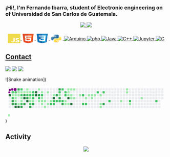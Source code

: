 ### ¡Hi!, I'm Fernando Ibarra, student of Electronic engineering on of Universidad de San Carlos de Guatemala.

<div align="center">
  <a href="https://github.com/Fernando-Ibarra">
  <img height="180em" src="https://github-readme-stats.vercel.app/api?username=Fernando-Ibarra&show_icons=true&theme=blue-green&include_all_commits=true&count_private=true"/>
  <img height="180em" src="https://github-readme-stats.vercel.app/api/top-langs/?username=Fernando-Ibarra&layout=compact&langs_count=7&theme=blue-green"/>
</div>
<div style="display: inline_block" align="center"><br>
  <img align="center" alt="Js" height="30" width="40" src="https://raw.githubusercontent.com/devicons/devicon/master/icons/javascript/javascript-plain.svg">
  <img align="center" alt="HTML" height="30" width="40" src="https://raw.githubusercontent.com/devicons/devicon/master/icons/html5/html5-original.svg">
  <img align="center" alt="CSS" height="30" width="40" src="https://raw.githubusercontent.com/devicons/devicon/master/icons/css3/css3-original.svg">
  <img align="center" alt="Python" height="30" width="40" src="https://raw.githubusercontent.com/devicons/devicon/master/icons/python/python-original.svg">
  <img align="center" alt="Arduino" height="30" width="40" src="https://cdn.jsdelivr.net/gh/devicons/devicon/icons/arduino/arduino-original-wordmark.svg">
  <img align="center" alt="php" height="30" width="40" src="https://cdn.jsdelivr.net/gh/devicons/devicon/icons/php/php-original.svg" />
  <img align="center" alt="Java" height="30" width="40" src="https://cdn.jsdelivr.net/gh/devicons/devicon/icons/java/java-original.svg" />
  <img align="center" alt="C++" height="30" width="40" src="https://cdn.jsdelivr.net/gh/devicons/devicon/icons/cplusplus/cplusplus-original.svg" />
  <img align="center" alt="Jupyter" height="30" width="40" src="https://cdn.jsdelivr.net/gh/devicons/devicon/icons/jupyter/jupyter-original-wordmark.svg" />
  <img align="center" alt="C" height="30" width="40" src="https://cdn.jsdelivr.net/gh/devicons/devicon/icons/c/c-original.svg" />
  
</div>
  
  ## Contact
<div> 
<a href="https://www.instagram.com/feribarra_27/" target="_blank"><img src="https://img.shields.io/badge/-Instagram-%23E4405F?style=for-the-badge&logo=instagram&logoColor=white" target="_blank"></a>
 <a href="https://www.linkedin.com/in/fernando-gait%C3%A1n-ibarra/" target="_blank"><img src="https://img.shields.io/badge/-LinkedIn-%230077B5?style=for-the-badge&logo=linkedin&logoColor=white" target="_blank"></a> 
 <a href="https://feribarra27.blogspot.com/" target="_blank"><img src="https://img.shields.io/website-up-down-green-red/http/monip.org.svg" target="_blank"></a> 

 ![Snake animation](<svg viewBox="-16 -32 880 192" width="880" height="192" xmlns="http://www.w3.org/2000/svg"><desc>Generated with https://github.com/Platane/snk</desc><style>@keyframes c0{98.11%{fill:var(--c4)}98.13%,to{fill:var(--ce)}}@keyframes c1{1.49%{fill:var(--c1)}1.51%,to{fill:var(--ce)}}@keyframes c2{44.83%{fill:var(--c2)}44.85%,to{fill:var(--ce)}}@keyframes c3{44.64%{fill:var(--c1)}44.66%,to{fill:var(--ce)}}@keyframes c4{59.46%{fill:var(--c2)}59.48%,to{fill:var(--ce)}}@keyframes c5{85.54%{fill:var(--c3)}85.56%,to{fill:var(--ce)}}@keyframes c6{85.73%{fill:var(--c3)}85.75%,to{fill:var(--ce)}}@keyframes c7{58.9%{fill:var(--c2)}58.92%,to{fill:var(--ce)}}@keyframes c8{33.2%{fill:var(--c1)}33.22%,to{fill:var(--ce)}}@keyframes c9{33.39%{fill:var(--c1)}33.41%,to{fill:var(--ce)}}@keyframes ca{34.32%{fill:var(--c1)}34.34%,to{fill:var(--ce)}}@keyframes cb{85.92%{fill:var(--c3)}85.94%,to{fill:var(--ce)}}@keyframes cc{96.99%{fill:var(--c4)}97.01%,to{fill:var(--ce)}}@keyframes cd{84.42%{fill:var(--c3)}84.44%,to{fill:var(--ce)}}@keyframes ce{32.82%{fill:var(--c1)}32.84%,to{fill:var(--ce)}}@keyframes cf{33.01%{fill:var(--c1)}33.03%,to{fill:var(--ce)}}@keyframes cg{43.33%{fill:var(--c1)}43.35%,to{fill:var(--ce)}}@keyframes ch{96.8%{fill:var(--c4)}96.82%,to{fill:var(--ce)}}@keyframes ci{57.96%{fill:var(--c2)}57.98%,to{fill:var(--ce)}}@keyframes cj{32.64%{fill:var(--c1)}32.66%,to{fill:var(--ce)}}@keyframes ck{58.34%{fill:var(--c2)}58.36%,to{fill:var(--ce)}}@keyframes cl{33.76%{fill:var(--c1)}33.78%,to{fill:var(--ce)}}@keyframes cm{33.95%{fill:var(--c1)}33.97%,to{fill:var(--ce)}}@keyframes cn{43.52%{fill:var(--c2)}43.54%,to{fill:var(--ce)}}@keyframes co{86.86%{fill:var(--c3)}86.88%,to{fill:var(--ce)}}@keyframes cp{32.45%{fill:var(--c1)}32.47%,to{fill:var(--ce)}}@keyframes cq{83.67%{fill:var(--c3)}83.69%,to{fill:var(--ce)}}@keyframes cr{89.11%{fill:var(--c4)}89.13%,to{fill:var(--ce)}}@keyframes cs{86.48%{fill:var(--c3)}86.5%,to{fill:var(--ce)}}@keyframes ct{4.31%{fill:var(--c1)}4.33%,to{fill:var(--ce)}}@keyframes cu{4.49%{fill:var(--c1)}4.51%,to{fill:var(--ce)}}@keyframes cv{57.21%{fill:var(--c2)}57.23%,to{fill:var(--ce)}}@keyframes cw{83.29%{fill:var(--c3)}83.31%,to{fill:var(--ce)}}@keyframes cx{88.73%{fill:var(--c4)}88.75%,to{fill:var(--ce)}}@keyframes cy{4.68%{fill:var(--c1)}4.7%,to{fill:var(--ce)}}@keyframes cz{57.03%{fill:var(--c2)}57.05%,to{fill:var(--ce)}}@keyframes c10{38.83%{fill:var(--c1)}38.85%,to{fill:var(--ce)}}@keyframes c11{38.64%{fill:var(--c1)}38.66%,to{fill:var(--ce)}}@keyframes c12{61.72%{fill:var(--c2)}61.74%,to{fill:var(--ce)}}@keyframes c13{88.17%{fill:var(--c3)}88.19%,to{fill:var(--ce)}}@keyframes c14{56.65%{fill:var(--c2)}56.67%,to{fill:var(--ce)}}@keyframes c15{56.46%{fill:var(--c2)}56.48%,to{fill:var(--ce)}}@keyframes c16{39.01%{fill:var(--c2)}39.03%,to{fill:var(--ce)}}@keyframes c17{38.45%{fill:var(--c1)}38.47%,to{fill:var(--ce)}}@keyframes c18{87.79%{fill:var(--c3)}87.81%,to{fill:var(--ce)}}@keyframes c19{90.23%{fill:var(--c4)}90.25%,to{fill:var(--ce)}}@keyframes c1a{90.05%{fill:var(--c4)}90.07%,to{fill:var(--ce)}}@keyframes c1b{5.43%{fill:var(--c1)}5.45%,to{fill:var(--ce)}}@keyframes c1c{82.35%{fill:var(--c3)}82.37%,to{fill:var(--ce)}}@keyframes c1d{55.9%{fill:var(--c2)}55.92%,to{fill:var(--ce)}}@keyframes c1e{9.56%{fill:var(--c1)}9.58%,to{fill:var(--ce)}}@keyframes c1f{5.81%{fill:var(--c1)}5.83%,to{fill:var(--ce)}}@keyframes c1g{55.52%{fill:var(--c2)}55.54%,to{fill:var(--ce)}}@keyframes c1h{8.06%{fill:var(--c1)}8.08%,to{fill:var(--ce)}}@keyframes c1i{7.87%{fill:var(--c1)}7.89%,to{fill:var(--ce)}}@keyframes c1j{9.18%{fill:var(--c1)}9.2%,to{fill:var(--ce)}}@keyframes c1k{7.68%{fill:var(--c1)}7.7%,to{fill:var(--ce)}}@keyframes c1l{10.31%{fill:var(--c1)}10.33%,to{fill:var(--ce)}}@keyframes c1m{6.18%{fill:var(--c1)}6.2%,to{fill:var(--ce)}}@keyframes c1n{8.81%{fill:var(--c1)}8.83%,to{fill:var(--ce)}}@keyframes c1o{7.31%{fill:var(--c1)}7.33%,to{fill:var(--ce)}}@keyframes c1p{54.4%{fill:var(--c2)}54.42%,to{fill:var(--ce)}}@keyframes c1q{6.74%{fill:var(--c1)}6.76%,to{fill:var(--ce)}}@keyframes c1r{91.73%{fill:var(--c4)}91.75%,to{fill:var(--ce)}}@keyframes c1s{54.02%{fill:var(--c2)}54.04%,to{fill:var(--ce)}}@keyframes c1t{54.21%{fill:var(--c2)}54.23%,to{fill:var(--ce)}}@keyframes c1u{80.1%{fill:var(--c3)}80.12%,to{fill:var(--ce)}}@keyframes c1v{53.84%{fill:var(--c2)}53.86%,to{fill:var(--ce)}}@keyframes c1w{80.67%{fill:var(--c3)}80.69%,to{fill:var(--ce)}}@keyframes c1x{51.21%{fill:var(--c2)}51.23%,to{fill:var(--ce)}}@keyframes c1y{51.02%{fill:var(--c1)}51.04%,to{fill:var(--ce)}}@keyframes c1z{79.73%{fill:var(--c3)}79.75%,to{fill:var(--ce)}}@keyframes c20{53.65%{fill:var(--c2)}53.67%,to{fill:var(--ce)}}@keyframes c21{52.34%{fill:var(--c2)}52.36%,to{fill:var(--ce)}}@keyframes c22{53.46%{fill:var(--c2)}53.48%,to{fill:var(--ce)}}@keyframes c23{79.16%{fill:var(--c3)}79.18%,to{fill:var(--ce)}}@keyframes c24{51.58%{fill:var(--c2)}51.6%,to{fill:var(--ce)}}@keyframes c25{51.77%{fill:var(--c2)}51.79%,to{fill:var(--ce)}}@keyframes c26{12.37%{fill:var(--c1)}12.39%,to{fill:var(--ce)}}@keyframes c27{11.81%{fill:var(--c1)}11.83%,to{fill:var(--ce)}}@keyframes c28{14.44%{fill:var(--c1)}14.46%,to{fill:var(--ce)}}@keyframes c29{14.25%{fill:var(--c1)}14.27%,to{fill:var(--ce)}}@keyframes c2a{14.06%{fill:var(--c1)}14.08%,to{fill:var(--ce)}}@keyframes c2b{92.67%{fill:var(--c4)}92.69%,to{fill:var(--ce)}}@keyframes c2c{12%{fill:var(--c1)}12.02%,to{fill:var(--ce)}}@keyframes c2d{14.62%{fill:var(--c1)}14.64%,to{fill:var(--ce)}}@keyframes c2e{13.87%{fill:var(--c1)}13.89%,to{fill:var(--ce)}}@keyframes c2f{13.31%{fill:var(--c1)}13.33%,to{fill:var(--ce)}}@keyframes c2g{93.24%{fill:var(--c4)}93.26%,to{fill:var(--ce)}}@keyframes c2h{14.81%{fill:var(--c1)}14.83%,to{fill:var(--ce)}}@keyframes c2i{13.5%{fill:var(--c1)}13.52%,to{fill:var(--ce)}}@keyframes c2j{15.56%{fill:var(--c1)}15.58%,to{fill:var(--ce)}}@keyframes c2k{67.16%{fill:var(--c2)}67.18%,to{fill:var(--ce)}}@keyframes c2l{66.22%{fill:var(--c2)}66.24%,to{fill:var(--ce)}}@keyframes c2m{16.13%{fill:var(--c1)}16.15%,to{fill:var(--ce)}}@keyframes c2n{66.41%{fill:var(--c2)}66.43%,to{fill:var(--ce)}}@keyframes c2o{19.5%{fill:var(--c1)}19.52%,to{fill:var(--ce)}}@keyframes c2p{16.69%{fill:var(--c1)}16.71%,to{fill:var(--ce)}}@keyframes c2q{16.5%{fill:var(--c1)}16.52%,to{fill:var(--ce)}}@keyframes c2r{16.88%{fill:var(--c1)}16.9%,to{fill:var(--ce)}}@keyframes c2s{68.28%{fill:var(--c2)}68.3%,to{fill:var(--ce)}}@keyframes c2t{17.25%{fill:var(--c1)}17.27%,to{fill:var(--ce)}}@keyframes c2u{17.81%{fill:var(--c1)}17.83%,to{fill:var(--ce)}}@keyframes c2v{18%{fill:var(--c1)}18.02%,to{fill:var(--ce)}}@keyframes c2w{68.66%{fill:var(--c2)}68.68%,to{fill:var(--ce)}}@keyframes c2x{76.16%{fill:var(--c3)}76.18%,to{fill:var(--ce)}}@keyframes c2y{69.6%{fill:var(--c2)}69.62%,to{fill:var(--ce)}}@keyframes c2z{21.94%{fill:var(--c1)}21.96%,to{fill:var(--ce)}}@keyframes c30{25.32%{fill:var(--c1)}25.34%,to{fill:var(--ce)}}@keyframes c31{25.13%{fill:var(--c1)}25.15%,to{fill:var(--ce)}}@keyframes c32{70.91%{fill:var(--c2)}70.93%,to{fill:var(--ce)}}@keyframes c33{22.69%{fill:var(--c1)}22.71%,to{fill:var(--ce)}}@keyframes c34{23.82%{fill:var(--c1)}23.84%,to{fill:var(--ce)}}@keyframes c35{72.6%{fill:var(--c2)}72.62%,to{fill:var(--ce)}}@keyframes u0{1.49%{transform:scale(0,1)}1.51%,4.31%{transform:scale(.02,1)}4.33%,4.49%{transform:scale(.04,1)}4.51%,4.68%{transform:scale(.06,1)}4.7%,5.43%{transform:scale(.08,1)}5.45%,5.81%{transform:scale(.09,1)}5.83%,6.18%{transform:scale(.11,1)}6.2%,6.74%{transform:scale(.13,1)}6.76%,7.31%{transform:scale(.15,1)}7.33%,7.68%{transform:scale(.17,1)}7.7%,7.87%{transform:scale(.19,1)}7.89%,8.06%{transform:scale(.21,1)}8.08%,8.81%{transform:scale(.23,1)}8.83%,9.18%{transform:scale(.25,1)}9.2%,9.56%{transform:scale(.26,1)}10.31%,9.58%{transform:scale(.28,1)}10.33%,11.81%{transform:scale(.3,1)}11.83%,12%{transform:scale(.32,1)}12.02%,12.37%{transform:scale(.34,1)}12.39%,13.31%{transform:scale(.36,1)}13.33%,13.5%{transform:scale(.38,1)}13.52%,13.87%{transform:scale(.4,1)}13.89%,14.06%{transform:scale(.42,1)}14.08%,14.25%{transform:scale(.43,1)}14.27%,14.44%{transform:scale(.45,1)}14.46%,14.62%{transform:scale(.47,1)}14.64%,14.81%{transform:scale(.49,1)}14.83%,15.56%{transform:scale(.51,1)}15.58%,16.13%{transform:scale(.53,1)}16.15%,16.5%{transform:scale(.55,1)}16.52%,16.69%{transform:scale(.57,1)}16.71%,16.88%{transform:scale(.58,1)}16.9%,17.25%{transform:scale(.6,1)}17.27%,17.81%{transform:scale(.62,1)}17.83%,18%{transform:scale(.64,1)}18.02%,19.5%{transform:scale(.66,1)}19.52%,21.94%{transform:scale(.68,1)}21.96%,22.69%{transform:scale(.7,1)}22.71%,23.82%{transform:scale(.72,1)}23.84%,25.13%{transform:scale(.74,1)}25.15%,25.32%{transform:scale(.75,1)}25.34%,32.45%{transform:scale(.77,1)}32.47%,32.64%{transform:scale(.79,1)}32.66%,32.82%{transform:scale(.81,1)}32.84%,33.01%{transform:scale(.83,1)}33.03%,33.2%{transform:scale(.85,1)}33.22%,33.39%{transform:scale(.87,1)}33.41%,33.76%{transform:scale(.89,1)}33.78%,33.95%{transform:scale(.91,1)}33.97%,34.32%{transform:scale(.92,1)}34.34%,38.45%{transform:scale(.94,1)}38.47%,38.64%{transform:scale(.96,1)}38.66%,38.83%{transform:scale(.98,1)}38.85%,to{transform:scale(1,1)}}@keyframes u1{39.01%{transform:scale(0,1)}39.03%,to{transform:scale(1,1)}}@keyframes u2{43.33%{transform:scale(0,1)}43.35%,to{transform:scale(1,1)}}@keyframes u3{43.52%{transform:scale(0,1)}43.54%,to{transform:scale(1,1)}}@keyframes u4{44.64%{transform:scale(0,1)}44.66%,to{transform:scale(1,1)}}@keyframes u5{44.83%{transform:scale(0,1)}44.85%,to{transform:scale(1,1)}}@keyframes u6{51.02%{transform:scale(0,1)}51.04%,to{transform:scale(1,1)}}@keyframes u7{51.21%{transform:scale(0,1)}51.23%,51.58%{transform:scale(.03,1)}51.6%,51.77%{transform:scale(.07,1)}51.79%,52.34%{transform:scale(.1,1)}52.36%,53.46%{transform:scale(.14,1)}53.48%,53.65%{transform:scale(.17,1)}53.67%,53.84%{transform:scale(.21,1)}53.86%,54.02%{transform:scale(.24,1)}54.04%,54.21%{transform:scale(.28,1)}54.23%,54.4%{transform:scale(.31,1)}54.42%,55.52%{transform:scale(.34,1)}55.54%,55.9%{transform:scale(.38,1)}55.92%,56.46%{transform:scale(.41,1)}56.48%,56.65%{transform:scale(.45,1)}56.67%,57.03%{transform:scale(.48,1)}57.05%,57.21%{transform:scale(.52,1)}57.23%,57.96%{transform:scale(.55,1)}57.98%,58.34%{transform:scale(.59,1)}58.36%,58.9%{transform:scale(.62,1)}58.92%,59.46%{transform:scale(.66,1)}59.48%,61.72%{transform:scale(.69,1)}61.74%,66.22%{transform:scale(.72,1)}66.24%,66.41%{transform:scale(.76,1)}66.43%,67.16%{transform:scale(.79,1)}67.18%,68.28%{transform:scale(.83,1)}68.3%,68.66%{transform:scale(.86,1)}68.68%,69.6%{transform:scale(.9,1)}69.62%,70.91%{transform:scale(.93,1)}70.93%,72.6%{transform:scale(.97,1)}72.62%,to{transform:scale(1,1)}}@keyframes u8{76.16%{transform:scale(0,1)}76.18%,79.16%{transform:scale(.06,1)}79.18%,79.73%{transform:scale(.13,1)}79.75%,80.1%{transform:scale(.19,1)}80.12%,80.67%{transform:scale(.25,1)}80.69%,82.35%{transform:scale(.31,1)}82.37%,83.29%{transform:scale(.38,1)}83.31%,83.67%{transform:scale(.44,1)}83.69%,84.42%{transform:scale(.5,1)}84.44%,85.54%{transform:scale(.56,1)}85.56%,85.73%{transform:scale(.63,1)}85.75%,85.92%{transform:scale(.69,1)}85.94%,86.48%{transform:scale(.75,1)}86.5%,86.86%{transform:scale(.81,1)}86.88%,87.79%{transform:scale(.88,1)}87.81%,88.17%{transform:scale(.94,1)}88.19%,to{transform:scale(1,1)}}@keyframes u9{88.73%{transform:scale(0,1)}88.75%,89.11%{transform:scale(.1,1)}89.13%,90.05%{transform:scale(.2,1)}90.07%,90.23%{transform:scale(.3,1)}90.25%,91.73%{transform:scale(.4,1)}91.75%,92.67%{transform:scale(.5,1)}92.69%,93.24%{transform:scale(.6,1)}93.26%,96.8%{transform:scale(.7,1)}96.82%,96.99%{transform:scale(.8,1)}97.01%,98.11%{transform:scale(.9,1)}98.13%,to{transform:scale(1,1)}}@keyframes s0{0%,99.81%{transform:translate(0,-16px)}.19%{transform:translate(-16px,-16px)}.94%{transform:translate(-16px,48px)}1.13%{transform:translate(0,48px)}1.5%{transform:translate(0,80px)}1.69%{transform:translate(-16px,80px)}2.44%{transform:translate(-16px,16px)}2.63%,98.31%{transform:translate(0,16px)}2.81%{transform:translate(0,0)}3.19%,45.22%,98.87%{transform:translate(32px,0)}3.38%,45.4%{transform:translate(32px,-16px)}4.13%{transform:translate(96px,-16px)}35.65%,4.5%{transform:translate(96px,16px)}4.69%,41.84%,56.85%,60.98%{transform:translate(112px,16px)}4.88%,41.65%{transform:translate(112px,0)}40.9%,5.63%{transform:translate(176px,0)}40.71%,5.82%{transform:translate(176px,16px)}6.57%,91.37%{transform:translate(240px,16px)}6.75%{transform:translate(240px,32px)}54.97%,6.94%{transform:translate(224px,32px)}7.32%{transform:translate(224px,64px)}7.88%,9.38%{transform:translate(176px,64px)}55.72%,8.07%{transform:translate(176px,48px)}8.44%{transform:translate(208px,48px)}8.82%{transform:translate(208px,80px)}9.19%{transform:translate(176px,80px)}9.57%{transform:translate(160px,64px)}9.76%{transform:translate(160px,80px)}10.13%{transform:translate(192px,80px)}10.32%{transform:translate(192px,96px)}11.63%,49.91%{transform:translate(304px,96px)}11.82%,12.57%{transform:translate(304px,80px)}12.01%,12.76%{transform:translate(320px,80px)}12.2%,12.95%{transform:translate(320px,64px)}12.38%{transform:translate(304px,64px)}13.13%{transform:translate(336px,64px)}13.32%,92.87%{transform:translate(336px,48px)}13.51%{transform:translate(352px,48px)}13.7%{transform:translate(352px,32px)}14.07%{transform:translate(320px,32px)}14.45%{transform:translate(320px,0)}15.2%{transform:translate(384px,0)}15.76%{transform:translate(384px,48px)}16.51%{transform:translate(448px,48px)}16.7%{transform:translate(448px,32px)}17.26%{transform:translate(496px,32px)}18.01%{transform:translate(496px,96px)}18.2%{transform:translate(480px,96px)}18.95%{transform:translate(480px,32px)}19.51%{transform:translate(432px,32px)}19.7%{transform:translate(432px,48px)}21.76%{transform:translate(608px,48px)}21.95%{transform:translate(608px,64px)}22.33%{transform:translate(640px,64px)}22.51%{transform:translate(640px,80px)}23.45%{transform:translate(720px,80px)}24.2%{transform:translate(720px,16px)}25.14%{transform:translate(640px,16px)}25.52%{transform:translate(640px,-16px)}32.08%,45.97%{transform:translate(80px,-16px)}32.46%{transform:translate(80px,16px)}32.83%,35.08%,42.59%,58.72%{transform:translate(48px,16px)}33.02%,34.9%,58.54%{transform:translate(48px,32px)}33.21%,34.71%,44.47%,97.75%{transform:translate(32px,32px)}33.4%{transform:translate(32px,48px)}33.77%,60.04%{transform:translate(64px,48px)}33.96%,43.71%{transform:translate(64px,64px)}34.33%,44.09%{transform:translate(32px,64px)}35.83%,57.6%{transform:translate(96px,0)}36.96%{transform:translate(192px,0)}37.71%,39.96%{transform:translate(192px,64px)}38.65%,88.56%{transform:translate(112px,64px)}38.84%{transform:translate(112px,48px)}39.02%,56.29%{transform:translate(128px,48px)}39.21%{transform:translate(128px,64px)}40.53%,47.65%{transform:translate(192px,16px)}43.34%,96.62%{transform:translate(48px,80px)}43.53%,87.05%{transform:translate(64px,80px)}44.65%{transform:translate(16px,32px)}45.03%,84.8%{transform:translate(16px,0)}46.15%,84.05%{transform:translate(80px,0)}47.09%,81.99%{transform:translate(160px,0)}47.28%{transform:translate(160px,16px)}47.84%{transform:translate(192px,32px)}48.03%{transform:translate(208px,32px)}48.78%{transform:translate(208px,96px)}50.47%{transform:translate(304px,48px)}50.66%{transform:translate(288px,48px)}50.84%,51.97%{transform:translate(288px,32px)}51.03%,79.92%{transform:translate(272px,32px)}51.22%,80.49%{transform:translate(272px,16px)}51.59%,52.72%{transform:translate(304px,16px)}51.78%{transform:translate(304px,32px)}52.35%{transform:translate(288px,0)}52.53%{transform:translate(304px,0)}52.91%{transform:translate(288px,16px)}53.47%,78.99%{transform:translate(288px,64px)}54.03%{transform:translate(240px,64px)}54.22%{transform:translate(240px,80px)}54.41%{transform:translate(224px,80px)}55.53%{transform:translate(176px,32px)}56.66%{transform:translate(128px,16px)}57.04%{transform:translate(112px,32px)}57.22%,83.49%{transform:translate(96px,32px)}57.97%{transform:translate(64px,0)}58.35%{transform:translate(64px,32px)}59.1%{transform:translate(16px,16px)}59.47%{transform:translate(16px,48px)}60.41%{transform:translate(64px,16px)}61.73%{transform:translate(112px,80px)}61.91%{transform:translate(96px,80px)}62.29%{transform:translate(96px,112px)}65.85%{transform:translate(400px,112px)}66.23%{transform:translate(400px,80px)}66.42%{transform:translate(416px,80px)}66.98%{transform:translate(416px,32px)}67.17%{transform:translate(400px,32px)}67.35%{transform:translate(400px,16px)}69.04%{transform:translate(544px,16px)}69.61%{transform:translate(544px,64px)}72.61%{transform:translate(800px,64px)}72.8%{transform:translate(800px,80px)}76.17%{transform:translate(512px,80px)}76.36%{transform:translate(512px,64px)}79.17%{transform:translate(288px,80px)}79.36%{transform:translate(272px,80px)}80.11%{transform:translate(256px,32px)}80.3%{transform:translate(256px,16px)}80.68%{transform:translate(272px,0)}82.55%{transform:translate(160px,48px)}83.3%,88.93%{transform:translate(96px,48px)}83.68%,89.31%{transform:translate(80px,32px)}85.74%{transform:translate(16px,80px)}86.49%{transform:translate(80px,80px)}86.68%{transform:translate(80px,96px)}86.87%{transform:translate(64px,96px)}87.8%{transform:translate(128px,80px)}87.99%{transform:translate(128px,96px)}88.18%{transform:translate(112px,96px)}88.74%{transform:translate(96px,64px)}89.12%{transform:translate(80px,48px)}90.06%{transform:translate(144px,32px)}90.24%{transform:translate(144px,16px)}91.74%{transform:translate(240px,48px)}93.25%{transform:translate(336px,80px)}96.81%{transform:translate(48px,96px)}97%{transform:translate(32px,96px)}98.12%{transform:translate(0,32px)}98.69%{transform:translate(32px,16px)}99.06%{transform:translate(48px,0)}99.25%{transform:translate(48px,-16px)}}@keyframes s1{0%,99.81%{transform:translate(16px,-16px)}.38%{transform:translate(-16px,-16px)}1.13%{transform:translate(-16px,48px)}1.31%{transform:translate(0,48px)}1.69%{transform:translate(0,80px)}1.88%{transform:translate(-16px,80px)}2.63%{transform:translate(-16px,16px)}2.81%,98.5%{transform:translate(0,16px)}3%{transform:translate(0,0)}3.38%,45.4%,99.06%{transform:translate(32px,0)}3.56%,45.59%{transform:translate(32px,-16px)}4.32%{transform:translate(96px,-16px)}35.83%,4.69%{transform:translate(96px,16px)}4.88%,42.03%,57.04%,61.16%{transform:translate(112px,16px)}41.84%,5.07%{transform:translate(112px,0)}41.09%,5.82%{transform:translate(176px,0)}40.9%,6%{transform:translate(176px,16px)}6.75%,91.56%{transform:translate(240px,16px)}6.94%{transform:translate(240px,32px)}55.16%,7.13%{transform:translate(224px,32px)}7.5%{transform:translate(224px,64px)}8.07%,9.57%{transform:translate(176px,64px)}55.91%,8.26%{transform:translate(176px,48px)}8.63%{transform:translate(208px,48px)}9.01%{transform:translate(208px,80px)}9.38%{transform:translate(176px,80px)}9.76%{transform:translate(160px,64px)}9.94%{transform:translate(160px,80px)}10.32%{transform:translate(192px,80px)}10.51%{transform:translate(192px,96px)}11.82%,50.09%{transform:translate(304px,96px)}12.01%,12.76%{transform:translate(304px,80px)}12.2%,12.95%{transform:translate(320px,80px)}12.38%,13.13%{transform:translate(320px,64px)}12.57%{transform:translate(304px,64px)}13.32%{transform:translate(336px,64px)}13.51%,93.06%{transform:translate(336px,48px)}13.7%{transform:translate(352px,48px)}13.88%{transform:translate(352px,32px)}14.26%{transform:translate(320px,32px)}14.63%{transform:translate(320px,0)}15.38%{transform:translate(384px,0)}15.95%{transform:translate(384px,48px)}16.7%{transform:translate(448px,48px)}16.89%{transform:translate(448px,32px)}17.45%{transform:translate(496px,32px)}18.2%{transform:translate(496px,96px)}18.39%{transform:translate(480px,96px)}19.14%{transform:translate(480px,32px)}19.7%{transform:translate(432px,32px)}19.89%{transform:translate(432px,48px)}21.95%{transform:translate(608px,48px)}22.14%{transform:translate(608px,64px)}22.51%{transform:translate(640px,64px)}22.7%{transform:translate(640px,80px)}23.64%{transform:translate(720px,80px)}24.39%{transform:translate(720px,16px)}25.33%{transform:translate(640px,16px)}25.7%{transform:translate(640px,-16px)}32.27%,46.15%{transform:translate(80px,-16px)}32.65%{transform:translate(80px,16px)}33.02%,35.27%,42.78%,58.91%{transform:translate(48px,16px)}33.21%,35.08%,58.72%{transform:translate(48px,32px)}33.4%,34.9%,44.65%,97.94%{transform:translate(32px,32px)}33.58%{transform:translate(32px,48px)}33.96%,60.23%{transform:translate(64px,48px)}34.15%,43.9%{transform:translate(64px,64px)}34.52%,44.28%{transform:translate(32px,64px)}36.02%,57.79%{transform:translate(96px,0)}37.15%{transform:translate(192px,0)}37.9%,40.15%{transform:translate(192px,64px)}38.84%,88.74%{transform:translate(112px,64px)}39.02%{transform:translate(112px,48px)}39.21%,56.47%{transform:translate(128px,48px)}39.4%{transform:translate(128px,64px)}40.71%,47.84%{transform:translate(192px,16px)}43.53%,96.81%{transform:translate(48px,80px)}43.71%,87.24%{transform:translate(64px,80px)}44.84%{transform:translate(16px,32px)}45.22%,84.99%{transform:translate(16px,0)}46.34%,84.24%{transform:translate(80px,0)}47.28%,82.18%{transform:translate(160px,0)}47.47%{transform:translate(160px,16px)}48.03%{transform:translate(192px,32px)}48.22%{transform:translate(208px,32px)}48.97%{transform:translate(208px,96px)}50.66%{transform:translate(304px,48px)}50.84%{transform:translate(288px,48px)}51.03%,52.16%{transform:translate(288px,32px)}51.22%,80.11%{transform:translate(272px,32px)}51.41%,80.68%{transform:translate(272px,16px)}51.78%,52.91%{transform:translate(304px,16px)}51.97%{transform:translate(304px,32px)}52.53%{transform:translate(288px,0)}52.72%{transform:translate(304px,0)}53.1%{transform:translate(288px,16px)}53.66%,79.17%{transform:translate(288px,64px)}54.22%{transform:translate(240px,64px)}54.41%{transform:translate(240px,80px)}54.6%{transform:translate(224px,80px)}55.72%{transform:translate(176px,32px)}56.85%{transform:translate(128px,16px)}57.22%{transform:translate(112px,32px)}57.41%,83.68%{transform:translate(96px,32px)}58.16%{transform:translate(64px,0)}58.54%{transform:translate(64px,32px)}59.29%{transform:translate(16px,16px)}59.66%{transform:translate(16px,48px)}60.6%{transform:translate(64px,16px)}61.91%{transform:translate(112px,80px)}62.1%{transform:translate(96px,80px)}62.48%{transform:translate(96px,112px)}66.04%{transform:translate(400px,112px)}66.42%{transform:translate(400px,80px)}66.6%{transform:translate(416px,80px)}67.17%{transform:translate(416px,32px)}67.35%{transform:translate(400px,32px)}67.54%{transform:translate(400px,16px)}69.23%{transform:translate(544px,16px)}69.79%{transform:translate(544px,64px)}72.8%{transform:translate(800px,64px)}72.98%{transform:translate(800px,80px)}76.36%{transform:translate(512px,80px)}76.55%{transform:translate(512px,64px)}79.36%{transform:translate(288px,80px)}79.55%{transform:translate(272px,80px)}80.3%{transform:translate(256px,32px)}80.49%{transform:translate(256px,16px)}80.86%{transform:translate(272px,0)}82.74%{transform:translate(160px,48px)}83.49%,89.12%{transform:translate(96px,48px)}83.86%,89.49%{transform:translate(80px,32px)}85.93%{transform:translate(16px,80px)}86.68%{transform:translate(80px,80px)}86.87%{transform:translate(80px,96px)}87.05%{transform:translate(64px,96px)}87.99%{transform:translate(128px,80px)}88.18%{transform:translate(128px,96px)}88.37%{transform:translate(112px,96px)}88.93%{transform:translate(96px,64px)}89.31%{transform:translate(80px,48px)}90.24%{transform:translate(144px,32px)}90.43%{transform:translate(144px,16px)}91.93%{transform:translate(240px,48px)}93.43%{transform:translate(336px,80px)}97%{transform:translate(48px,96px)}97.19%{transform:translate(32px,96px)}98.31%{transform:translate(0,32px)}98.87%{transform:translate(32px,16px)}99.25%{transform:translate(48px,0)}99.44%{transform:translate(48px,-16px)}}@keyframes s2{0%,3.75%,45.78%,99.81%{transform:translate(32px,-16px)}.56%{transform:translate(-16px,-16px)}1.31%{transform:translate(-16px,48px)}1.5%{transform:translate(0,48px)}1.88%{transform:translate(0,80px)}2.06%{transform:translate(-16px,80px)}2.81%{transform:translate(-16px,16px)}3%,98.69%{transform:translate(0,16px)}3.19%{transform:translate(0,0)}3.56%,45.59%,99.25%{transform:translate(32px,0)}4.5%{transform:translate(96px,-16px)}36.02%,4.88%{transform:translate(96px,16px)}42.21%,5.07%,57.22%,61.35%{transform:translate(112px,16px)}42.03%,5.25%{transform:translate(112px,0)}41.28%,6%{transform:translate(176px,0)}41.09%,6.19%{transform:translate(176px,16px)}6.94%,91.74%{transform:translate(240px,16px)}7.13%{transform:translate(240px,32px)}55.35%,7.32%{transform:translate(224px,32px)}7.69%{transform:translate(224px,64px)}8.26%,9.76%{transform:translate(176px,64px)}56.1%,8.44%{transform:translate(176px,48px)}8.82%{transform:translate(208px,48px)}9.19%{transform:translate(208px,80px)}9.57%{transform:translate(176px,80px)}9.94%{transform:translate(160px,64px)}10.13%{transform:translate(160px,80px)}10.51%{transform:translate(192px,80px)}10.69%{transform:translate(192px,96px)}12.01%,50.28%{transform:translate(304px,96px)}12.2%,12.95%{transform:translate(304px,80px)}12.38%,13.13%{transform:translate(320px,80px)}12.57%,13.32%{transform:translate(320px,64px)}12.76%{transform:translate(304px,64px)}13.51%{transform:translate(336px,64px)}13.7%,93.25%{transform:translate(336px,48px)}13.88%{transform:translate(352px,48px)}14.07%{transform:translate(352px,32px)}14.45%{transform:translate(320px,32px)}14.82%{transform:translate(320px,0)}15.57%{transform:translate(384px,0)}16.14%{transform:translate(384px,48px)}16.89%{transform:translate(448px,48px)}17.07%{transform:translate(448px,32px)}17.64%{transform:translate(496px,32px)}18.39%{transform:translate(496px,96px)}18.57%{transform:translate(480px,96px)}19.32%{transform:translate(480px,32px)}19.89%{transform:translate(432px,32px)}20.08%{transform:translate(432px,48px)}22.14%{transform:translate(608px,48px)}22.33%{transform:translate(608px,64px)}22.7%{transform:translate(640px,64px)}22.89%{transform:translate(640px,80px)}23.83%{transform:translate(720px,80px)}24.58%{transform:translate(720px,16px)}25.52%{transform:translate(640px,16px)}25.89%{transform:translate(640px,-16px)}32.46%,46.34%{transform:translate(80px,-16px)}32.83%{transform:translate(80px,16px)}33.21%,35.46%,42.96%,59.1%{transform:translate(48px,16px)}33.4%,35.27%,58.91%{transform:translate(48px,32px)}33.58%,35.08%,44.84%,98.12%{transform:translate(32px,32px)}33.77%{transform:translate(32px,48px)}34.15%,60.41%{transform:translate(64px,48px)}34.33%,44.09%{transform:translate(64px,64px)}34.71%,44.47%{transform:translate(32px,64px)}36.21%,57.97%{transform:translate(96px,0)}37.34%{transform:translate(192px,0)}38.09%,40.34%{transform:translate(192px,64px)}39.02%,88.93%{transform:translate(112px,64px)}39.21%{transform:translate(112px,48px)}39.4%,56.66%{transform:translate(128px,48px)}39.59%{transform:translate(128px,64px)}40.9%,48.03%{transform:translate(192px,16px)}43.71%,97%{transform:translate(48px,80px)}43.9%,87.43%{transform:translate(64px,80px)}45.03%{transform:translate(16px,32px)}45.4%,85.18%{transform:translate(16px,0)}46.53%,84.43%{transform:translate(80px,0)}47.47%,82.36%{transform:translate(160px,0)}47.65%{transform:translate(160px,16px)}48.22%{transform:translate(192px,32px)}48.41%{transform:translate(208px,32px)}49.16%{transform:translate(208px,96px)}50.84%{transform:translate(304px,48px)}51.03%{transform:translate(288px,48px)}51.22%,52.35%{transform:translate(288px,32px)}51.41%,80.3%{transform:translate(272px,32px)}51.59%,80.86%{transform:translate(272px,16px)}51.97%,53.1%{transform:translate(304px,16px)}52.16%{transform:translate(304px,32px)}52.72%{transform:translate(288px,0)}52.91%{transform:translate(304px,0)}53.28%{transform:translate(288px,16px)}53.85%,79.36%{transform:translate(288px,64px)}54.41%{transform:translate(240px,64px)}54.6%{transform:translate(240px,80px)}54.78%{transform:translate(224px,80px)}55.91%{transform:translate(176px,32px)}57.04%{transform:translate(128px,16px)}57.41%{transform:translate(112px,32px)}57.6%,83.86%{transform:translate(96px,32px)}58.35%{transform:translate(64px,0)}58.72%{transform:translate(64px,32px)}59.47%{transform:translate(16px,16px)}59.85%{transform:translate(16px,48px)}60.79%{transform:translate(64px,16px)}62.1%{transform:translate(112px,80px)}62.29%{transform:translate(96px,80px)}62.66%{transform:translate(96px,112px)}66.23%{transform:translate(400px,112px)}66.6%{transform:translate(400px,80px)}66.79%{transform:translate(416px,80px)}67.35%{transform:translate(416px,32px)}67.54%{transform:translate(400px,32px)}67.73%{transform:translate(400px,16px)}69.42%{transform:translate(544px,16px)}69.98%{transform:translate(544px,64px)}72.98%{transform:translate(800px,64px)}73.17%{transform:translate(800px,80px)}76.55%{transform:translate(512px,80px)}76.74%{transform:translate(512px,64px)}79.55%{transform:translate(288px,80px)}79.74%{transform:translate(272px,80px)}80.49%{transform:translate(256px,32px)}80.68%{transform:translate(256px,16px)}81.05%{transform:translate(272px,0)}82.93%{transform:translate(160px,48px)}83.68%,89.31%{transform:translate(96px,48px)}84.05%,89.68%{transform:translate(80px,32px)}86.12%{transform:translate(16px,80px)}86.87%{transform:translate(80px,80px)}87.05%{transform:translate(80px,96px)}87.24%{transform:translate(64px,96px)}88.18%{transform:translate(128px,80px)}88.37%{transform:translate(128px,96px)}88.56%{transform:translate(112px,96px)}89.12%{transform:translate(96px,64px)}89.49%{transform:translate(80px,48px)}90.43%{transform:translate(144px,32px)}90.62%{transform:translate(144px,16px)}92.12%{transform:translate(240px,48px)}93.62%{transform:translate(336px,80px)}97.19%{transform:translate(48px,96px)}97.37%{transform:translate(32px,96px)}98.5%{transform:translate(0,32px)}99.06%{transform:translate(32px,16px)}99.44%{transform:translate(48px,0)}99.62%{transform:translate(48px,-16px)}}@keyframes s3{0%,99.81%{transform:translate(48px,-16px)}.75%{transform:translate(-16px,-16px)}1.5%{transform:translate(-16px,48px)}1.69%{transform:translate(0,48px)}2.06%{transform:translate(0,80px)}2.25%{transform:translate(-16px,80px)}3%{transform:translate(-16px,16px)}3.19%,98.87%{transform:translate(0,16px)}3.38%{transform:translate(0,0)}3.75%,45.78%,99.44%{transform:translate(32px,0)}3.94%,45.97%{transform:translate(32px,-16px)}4.69%{transform:translate(96px,-16px)}36.21%,5.07%{transform:translate(96px,16px)}42.4%,5.25%,57.41%,61.54%{transform:translate(112px,16px)}42.21%,5.44%{transform:translate(112px,0)}41.46%,6.19%{transform:translate(176px,0)}41.28%,6.38%{transform:translate(176px,16px)}7.13%,91.93%{transform:translate(240px,16px)}7.32%{transform:translate(240px,32px)}55.53%,7.5%{transform:translate(224px,32px)}7.88%{transform:translate(224px,64px)}8.44%,9.94%{transform:translate(176px,64px)}56.29%,8.63%{transform:translate(176px,48px)}9.01%{transform:translate(208px,48px)}9.38%{transform:translate(208px,80px)}9.76%{transform:translate(176px,80px)}10.13%{transform:translate(160px,64px)}10.32%{transform:translate(160px,80px)}10.69%{transform:translate(192px,80px)}10.88%{transform:translate(192px,96px)}12.2%,50.47%{transform:translate(304px,96px)}12.38%,13.13%{transform:translate(304px,80px)}12.57%,13.32%{transform:translate(320px,80px)}12.76%,13.51%{transform:translate(320px,64px)}12.95%{transform:translate(304px,64px)}13.7%{transform:translate(336px,64px)}13.88%,93.43%{transform:translate(336px,48px)}14.07%{transform:translate(352px,48px)}14.26%{transform:translate(352px,32px)}14.63%{transform:translate(320px,32px)}15.01%{transform:translate(320px,0)}15.76%{transform:translate(384px,0)}16.32%{transform:translate(384px,48px)}17.07%{transform:translate(448px,48px)}17.26%{transform:translate(448px,32px)}17.82%{transform:translate(496px,32px)}18.57%{transform:translate(496px,96px)}18.76%{transform:translate(480px,96px)}19.51%{transform:translate(480px,32px)}20.08%{transform:translate(432px,32px)}20.26%{transform:translate(432px,48px)}22.33%{transform:translate(608px,48px)}22.51%{transform:translate(608px,64px)}22.89%{transform:translate(640px,64px)}23.08%{transform:translate(640px,80px)}24.02%{transform:translate(720px,80px)}24.77%{transform:translate(720px,16px)}25.7%{transform:translate(640px,16px)}26.08%{transform:translate(640px,-16px)}32.65%,46.53%{transform:translate(80px,-16px)}33.02%{transform:translate(80px,16px)}33.4%,35.65%,43.15%,59.29%{transform:translate(48px,16px)}33.58%,35.46%,59.1%{transform:translate(48px,32px)}33.77%,35.27%,45.03%,98.31%{transform:translate(32px,32px)}33.96%{transform:translate(32px,48px)}34.33%,60.6%{transform:translate(64px,48px)}34.52%,44.28%{transform:translate(64px,64px)}34.9%,44.65%{transform:translate(32px,64px)}36.4%,58.16%{transform:translate(96px,0)}37.52%{transform:translate(192px,0)}38.27%,40.53%{transform:translate(192px,64px)}39.21%,89.12%{transform:translate(112px,64px)}39.4%{transform:translate(112px,48px)}39.59%,56.85%{transform:translate(128px,48px)}39.77%{transform:translate(128px,64px)}41.09%,48.22%{transform:translate(192px,16px)}43.9%,97.19%{transform:translate(48px,80px)}44.09%,87.62%{transform:translate(64px,80px)}45.22%{transform:translate(16px,32px)}45.59%,85.37%{transform:translate(16px,0)}46.72%,84.62%{transform:translate(80px,0)}47.65%,82.55%{transform:translate(160px,0)}47.84%{transform:translate(160px,16px)}48.41%{transform:translate(192px,32px)}48.59%{transform:translate(208px,32px)}49.34%{transform:translate(208px,96px)}51.03%{transform:translate(304px,48px)}51.22%{transform:translate(288px,48px)}51.41%,52.53%{transform:translate(288px,32px)}51.59%,80.49%{transform:translate(272px,32px)}51.78%,81.05%{transform:translate(272px,16px)}52.16%,53.28%{transform:translate(304px,16px)}52.35%{transform:translate(304px,32px)}52.91%{transform:translate(288px,0)}53.1%{transform:translate(304px,0)}53.47%{transform:translate(288px,16px)}54.03%,79.55%{transform:translate(288px,64px)}54.6%{transform:translate(240px,64px)}54.78%{transform:translate(240px,80px)}54.97%{transform:translate(224px,80px)}56.1%{transform:translate(176px,32px)}57.22%{transform:translate(128px,16px)}57.6%{transform:translate(112px,32px)}57.79%,84.05%{transform:translate(96px,32px)}58.54%{transform:translate(64px,0)}58.91%{transform:translate(64px,32px)}59.66%{transform:translate(16px,16px)}60.04%{transform:translate(16px,48px)}60.98%{transform:translate(64px,16px)}62.29%{transform:translate(112px,80px)}62.48%{transform:translate(96px,80px)}62.85%{transform:translate(96px,112px)}66.42%{transform:translate(400px,112px)}66.79%{transform:translate(400px,80px)}66.98%{transform:translate(416px,80px)}67.54%{transform:translate(416px,32px)}67.73%{transform:translate(400px,32px)}67.92%{transform:translate(400px,16px)}69.61%{transform:translate(544px,16px)}70.17%{transform:translate(544px,64px)}73.17%{transform:translate(800px,64px)}73.36%{transform:translate(800px,80px)}76.74%{transform:translate(512px,80px)}76.92%{transform:translate(512px,64px)}79.74%{transform:translate(288px,80px)}79.92%{transform:translate(272px,80px)}80.68%{transform:translate(256px,32px)}80.86%{transform:translate(256px,16px)}81.24%{transform:translate(272px,0)}83.11%{transform:translate(160px,48px)}83.86%,89.49%{transform:translate(96px,48px)}84.24%,89.87%{transform:translate(80px,32px)}86.3%{transform:translate(16px,80px)}87.05%{transform:translate(80px,80px)}87.24%{transform:translate(80px,96px)}87.43%{transform:translate(64px,96px)}88.37%{transform:translate(128px,80px)}88.56%{transform:translate(128px,96px)}88.74%{transform:translate(112px,96px)}89.31%{transform:translate(96px,64px)}89.68%{transform:translate(80px,48px)}90.62%{transform:translate(144px,32px)}90.81%{transform:translate(144px,16px)}92.31%{transform:translate(240px,48px)}93.81%{transform:translate(336px,80px)}97.37%{transform:translate(48px,96px)}97.56%{transform:translate(32px,96px)}98.69%{transform:translate(0,32px)}99.25%{transform:translate(32px,16px)}99.62%{transform:translate(48px,0)}}:root{--cb:#1b1f230a;--cs:purple;--ce:#ebedf0;--c0:#ebedf0;--c1:#9be9a8;--c2:#40c463;--c3:#30a14e;--c4:#216e39}@media (prefers-color-scheme:dark){:root{--cb:#1b1f230a;--cs:purple;--ce:#161b22;--c1:#01311f;--c2:#034525;--c3:#0f6d31;--c4:#00c647}}.c{shape-rendering:geometricPrecision;fill:var(--ce);stroke-width:1px;stroke:var(--cb);animation:none 53300ms linear infinite}.c.c0{fill:var(--c4);animation-name:c0}.c.c1{fill:var(--c1);animation-name:c1}.c.c2{fill:var(--c2);animation-name:c2}.c.c3{fill:var(--c1);animation-name:c3}.c.c4{fill:var(--c2);animation-name:c4}.c.c5,.c.c6{fill:var(--c3);animation-name:c5}.c.c6{animation-name:c6}.c.c7{fill:var(--c2);animation-name:c7}.c.c8,.c.c9,.c.ca{fill:var(--c1);animation-name:c8}.c.c9,.c.ca{animation-name:c9}.c.ca{animation-name:ca}.c.cb{fill:var(--c3);animation-name:cb}.c.cc{fill:var(--c4);animation-name:cc}.c.cd{fill:var(--c3);animation-name:cd}.c.ce,.c.cf,.c.cg{fill:var(--c1);animation-name:ce}.c.cf,.c.cg{animation-name:cf}.c.cg{animation-name:cg}.c.ch{fill:var(--c4);animation-name:ch}.c.ci{fill:var(--c2);animation-name:ci}.c.cj{fill:var(--c1);animation-name:cj}.c.ck{fill:var(--c2);animation-name:ck}.c.cl,.c.cm{fill:var(--c1);animation-name:cl}.c.cm{animation-name:cm}.c.cn{fill:var(--c2);animation-name:cn}.c.co{fill:var(--c3);animation-name:co}.c.cp{fill:var(--c1);animation-name:cp}.c.cq{fill:var(--c3);animation-name:cq}.c.cr{fill:var(--c4);animation-name:cr}.c.cs{fill:var(--c3);animation-name:cs}.c.ct,.c.cu{fill:var(--c1);animation-name:ct}.c.cu{animation-name:cu}.c.cv{fill:var(--c2);animation-name:cv}.c.cw{fill:var(--c3);animation-name:cw}.c.cx{fill:var(--c4);animation-name:cx}.c.cy{fill:var(--c1);animation-name:cy}.c.cz{fill:var(--c2);animation-name:cz}.c.c10,.c.c11{fill:var(--c1);animation-name:c10}.c.c11{animation-name:c11}.c.c12{fill:var(--c2);animation-name:c12}.c.c13{fill:var(--c3);animation-name:c13}.c.c14,.c.c15,.c.c16{fill:var(--c2);animation-name:c14}.c.c15,.c.c16{animation-name:c15}.c.c16{animation-name:c16}.c.c17{fill:var(--c1);animation-name:c17}.c.c18{fill:var(--c3);animation-name:c18}.c.c19,.c.c1a{fill:var(--c4);animation-name:c19}.c.c1a{animation-name:c1a}.c.c1b{fill:var(--c1);animation-name:c1b}.c.c1c{fill:var(--c3);animation-name:c1c}.c.c1d{fill:var(--c2);animation-name:c1d}.c.c1e,.c.c1f{fill:var(--c1);animation-name:c1e}.c.c1f{animation-name:c1f}.c.c1g{fill:var(--c2);animation-name:c1g}.c.c1h,.c.c1i{fill:var(--c1);animation-name:c1h}.c.c1i{animation-name:c1i}.c.c1j,.c.c1k,.c.c1l{fill:var(--c1);animation-name:c1j}.c.c1k,.c.c1l{animation-name:c1k}.c.c1l{animation-name:c1l}.c.c1m,.c.c1n,.c.c1o{fill:var(--c1);animation-name:c1m}.c.c1n,.c.c1o{animation-name:c1n}.c.c1o{animation-name:c1o}.c.c1p{fill:var(--c2);animation-name:c1p}.c.c1q{fill:var(--c1);animation-name:c1q}.c.c1r{fill:var(--c4);animation-name:c1r}.c.c1s,.c.c1t{fill:var(--c2);animation-name:c1s}.c.c1t{animation-name:c1t}.c.c1u{fill:var(--c3);animation-name:c1u}.c.c1v{fill:var(--c2);animation-name:c1v}.c.c1w{fill:var(--c3);animation-name:c1w}.c.c1x{fill:var(--c2);animation-name:c1x}.c.c1y{fill:var(--c1);animation-name:c1y}.c.c1z{fill:var(--c3);animation-name:c1z}.c.c20,.c.c21,.c.c22{fill:var(--c2);animation-name:c20}.c.c21,.c.c22{animation-name:c21}.c.c22{animation-name:c22}.c.c23{fill:var(--c3);animation-name:c23}.c.c24,.c.c25{fill:var(--c2);animation-name:c24}.c.c25{animation-name:c25}.c.c26,.c.c27{fill:var(--c1);animation-name:c26}.c.c27{animation-name:c27}.c.c28,.c.c29,.c.c2a{fill:var(--c1);animation-name:c28}.c.c29,.c.c2a{animation-name:c29}.c.c2a{animation-name:c2a}.c.c2b{fill:var(--c4);animation-name:c2b}.c.c2c{fill:var(--c1);animation-name:c2c}.c.c2d,.c.c2e,.c.c2f{fill:var(--c1);animation-name:c2d}.c.c2e,.c.c2f{animation-name:c2e}.c.c2f{animation-name:c2f}.c.c2g{fill:var(--c4);animation-name:c2g}.c.c2h,.c.c2i,.c.c2j{fill:var(--c1);animation-name:c2h}.c.c2i,.c.c2j{animation-name:c2i}.c.c2j{animation-name:c2j}.c.c2k,.c.c2l{fill:var(--c2);animation-name:c2k}.c.c2l{animation-name:c2l}.c.c2m{fill:var(--c1);animation-name:c2m}.c.c2n{fill:var(--c2);animation-name:c2n}.c.c2o{fill:var(--c1);animation-name:c2o}.c.c2p,.c.c2q,.c.c2r{fill:var(--c1);animation-name:c2p}.c.c2q,.c.c2r{animation-name:c2q}.c.c2r{animation-name:c2r}.c.c2s{fill:var(--c2);animation-name:c2s}.c.c2t,.c.c2u,.c.c2v{fill:var(--c1);animation-name:c2t}.c.c2u,.c.c2v{animation-name:c2u}.c.c2v{animation-name:c2v}.c.c2w{fill:var(--c2);animation-name:c2w}.c.c2x{fill:var(--c3);animation-name:c2x}.c.c2y{fill:var(--c2);animation-name:c2y}.c.c2z,.c.c30,.c.c31{fill:var(--c1);animation-name:c2z}.c.c30,.c.c31{animation-name:c30}.c.c31{animation-name:c31}.c.c32{fill:var(--c2);animation-name:c32}.c.c33,.c.c34{fill:var(--c1);animation-name:c33}.c.c34{animation-name:c34}.c.c35{fill:var(--c2);animation-name:c35}.s,.u{animation:none linear 53300ms infinite}.u,.u.u0{transform-origin:0 0}.u{transform:scale(0,1)}.u.u0{fill:var(--c1);animation-name:u0}.u.u1{fill:var(--c2);animation-name:u1;transform-origin:394.2px 0}.u.u2{fill:var(--c1);animation-name:u2;transform-origin:401.7px 0}.u.u3{fill:var(--c2);animation-name:u3;transform-origin:409.1px 0}.u.u4{fill:var(--c1);animation-name:u4;transform-origin:416.6px 0}.u.u5{fill:var(--c2);animation-name:u5;transform-origin:424px 0}.u.u6{fill:var(--c1);animation-name:u6;transform-origin:431.4px 0}.u.u7{fill:var(--c2);animation-name:u7;transform-origin:438.9px 0}.u.u8{fill:var(--c3);animation-name:u8;transform-origin:654.6px 0}.u.u9{fill:var(--c4);animation-name:u9;transform-origin:773.6px 0}.s{shape-rendering:geometricPrecision;fill:var(--cs)}.s.s0{transform:translate(0,-16px);animation-name:s0}.s.s1{transform:translate(16px,-16px);animation-name:s1}.s.s2{transform:translate(32px,-16px);animation-name:s2}.s.s3{transform:translate(48px,-16px);animation-name:s3}</style><rect class="c" x="2" y="2" rx="2" ry="2" width="12" height="12"/><rect class="c" x="2" y="18" rx="2" ry="2" width="12" height="12"/><rect class="c c0" x="2" y="34" rx="2" ry="2" width="12" height="12"/><rect class="c" x="2" y="50" rx="2" ry="2" width="12" height="12"/><rect class="c" x="2" y="66" rx="2" ry="2" width="12" height="12"/><rect class="c c1" x="2" y="82" rx="2" ry="2" width="12" height="12"/><rect class="c" x="2" y="98" rx="2" ry="2" width="12" height="12"/><rect class="c" x="18" y="2" rx="2" ry="2" width="12" height="12"/><rect class="c c2" x="18" y="18" rx="2" ry="2" width="12" height="12"/><rect class="c c3" x="18" y="34" rx="2" ry="2" width="12" height="12"/><rect class="c c4" x="18" y="50" rx="2" ry="2" width="12" height="12"/><rect class="c c5" x="18" y="66" rx="2" ry="2" width="12" height="12"/><rect class="c c6" x="18" y="82" rx="2" ry="2" width="12" height="12"/><rect class="c" x="18" y="98" rx="2" ry="2" width="12" height="12"/><rect class="c" x="34" y="2" rx="2" ry="2" width="12" height="12"/><rect class="c c7" x="34" y="18" rx="2" ry="2" width="12" height="12"/><rect class="c c8" x="34" y="34" rx="2" ry="2" width="12" height="12"/><rect class="c c9" x="34" y="50" rx="2" ry="2" width="12" height="12"/><rect class="c ca" x="34" y="66" rx="2" ry="2" width="12" height="12"/><rect class="c cb" x="34" y="82" rx="2" ry="2" width="12" height="12"/><rect class="c cc" x="34" y="98" rx="2" ry="2" width="12" height="12"/><rect class="c cd" x="50" y="2" rx="2" ry="2" width="12" height="12"/><rect class="c ce" x="50" y="18" rx="2" ry="2" width="12" height="12"/><rect class="c cf" x="50" y="34" rx="2" ry="2" width="12" height="12"/><rect class="c" x="50" y="50" rx="2" ry="2" width="12" height="12"/><rect class="c" x="50" y="66" rx="2" ry="2" width="12" height="12"/><rect class="c cg" x="50" y="82" rx="2" ry="2" width="12" height="12"/><rect class="c ch" x="50" y="98" rx="2" ry="2" width="12" height="12"/><rect class="c ci" x="66" y="2" rx="2" ry="2" width="12" height="12"/><rect class="c cj" x="66" y="18" rx="2" ry="2" width="12" height="12"/><rect class="c ck" x="66" y="34" rx="2" ry="2" width="12" height="12"/><rect class="c cl" x="66" y="50" rx="2" ry="2" width="12" height="12"/><rect class="c cm" x="66" y="66" rx="2" ry="2" width="12" height="12"/><rect class="c cn" x="66" y="82" rx="2" ry="2" width="12" height="12"/><rect class="c co" x="66" y="98" rx="2" ry="2" width="12" height="12"/><rect class="c" x="82" y="2" rx="2" ry="2" width="12" height="12"/><rect class="c cp" x="82" y="18" rx="2" ry="2" width="12" height="12"/><rect class="c cq" x="82" y="34" rx="2" ry="2" width="12" height="12"/><rect class="c cr" x="82" y="50" rx="2" ry="2" width="12" height="12"/><rect class="c" x="82" y="66" rx="2" ry="2" width="12" height="12"/><rect class="c cs" x="82" y="82" rx="2" ry="2" width="12" height="12"/><rect class="c" x="82" y="98" rx="2" ry="2" width="12" height="12"/><rect class="c ct" x="98" y="2" rx="2" ry="2" width="12" height="12"/><rect class="c cu" x="98" y="18" rx="2" ry="2" width="12" height="12"/><rect class="c cv" x="98" y="34" rx="2" ry="2" width="12" height="12"/><rect class="c cw" x="98" y="50" rx="2" ry="2" width="12" height="12"/><rect class="c cx" x="98" y="66" rx="2" ry="2" width="12" height="12"/><rect class="c" x="98" y="82" rx="2" ry="2" width="12" height="12"/><rect class="c" x="98" y="98" rx="2" ry="2" width="12" height="12"/><rect class="c" x="114" y="2" rx="2" ry="2" width="12" height="12"/><rect class="c cy" x="114" y="18" rx="2" ry="2" width="12" height="12"/><rect class="c cz" x="114" y="34" rx="2" ry="2" width="12" height="12"/><rect class="c c10" x="114" y="50" rx="2" ry="2" width="12" height="12"/><rect class="c c11" x="114" y="66" rx="2" ry="2" width="12" height="12"/><rect class="c c12" x="114" y="82" rx="2" ry="2" width="12" height="12"/><rect class="c c13" x="114" y="98" rx="2" ry="2" width="12" height="12"/><rect class="c" x="130" y="2" rx="2" ry="2" width="12" height="12"/><rect class="c c14" x="130" y="18" rx="2" ry="2" width="12" height="12"/><rect class="c c15" x="130" y="34" rx="2" ry="2" width="12" height="12"/><rect class="c c16" x="130" y="50" rx="2" ry="2" width="12" height="12"/><rect class="c c17" x="130" y="66" rx="2" ry="2" width="12" height="12"/><rect class="c c18" x="130" y="82" rx="2" ry="2" width="12" height="12"/><rect class="c" x="130" y="98" rx="2" ry="2" width="12" height="12"/><rect class="c" x="146" y="2" rx="2" ry="2" width="12" height="12"/><rect class="c c19" x="146" y="18" rx="2" ry="2" width="12" height="12"/><rect class="c c1a" x="146" y="34" rx="2" ry="2" width="12" height="12"/><rect class="c" x="146" y="50" rx="2" ry="2" width="12" height="12"/><rect class="c" x="146" y="66" rx="2" ry="2" width="12" height="12"/><rect class="c" x="146" y="82" rx="2" ry="2" width="12" height="12"/><rect class="c" x="146" y="98" rx="2" ry="2" width="12" height="12"/><rect class="c c1b" x="162" y="2" rx="2" ry="2" width="12" height="12"/><rect class="c" x="162" y="18" rx="2" ry="2" width="12" height="12"/><rect class="c c1c" x="162" y="34" rx="2" ry="2" width="12" height="12"/><rect class="c c1d" x="162" y="50" rx="2" ry="2" width="12" height="12"/><rect class="c c1e" x="162" y="66" rx="2" ry="2" width="12" height="12"/><rect class="c" x="162" y="82" rx="2" ry="2" width="12" height="12"/><rect class="c" x="162" y="98" rx="2" ry="2" width="12" height="12"/><rect class="c" x="178" y="2" rx="2" ry="2" width="12" height="12"/><rect class="c c1f" x="178" y="18" rx="2" ry="2" width="12" height="12"/><rect class="c c1g" x="178" y="34" rx="2" ry="2" width="12" height="12"/><rect class="c c1h" x="178" y="50" rx="2" ry="2" width="12" height="12"/><rect class="c c1i" x="178" y="66" rx="2" ry="2" width="12" height="12"/><rect class="c c1j" x="178" y="82" rx="2" ry="2" width="12" height="12"/><rect class="c" x="178" y="98" rx="2" ry="2" width="12" height="12"/><rect class="c" x="194" y="2" rx="2" ry="2" width="12" height="12"/><rect class="c" x="194" y="18" rx="2" ry="2" width="12" height="12"/><rect class="c" x="194" y="34" rx="2" ry="2" width="12" height="12"/><rect class="c" x="194" y="50" rx="2" ry="2" width="12" height="12"/><rect class="c c1k" x="194" y="66" rx="2" ry="2" width="12" height="12"/><rect class="c" x="194" y="82" rx="2" ry="2" width="12" height="12"/><rect class="c c1l" x="194" y="98" rx="2" ry="2" width="12" height="12"/><rect class="c" x="210" y="2" rx="2" ry="2" width="12" height="12"/><rect class="c c1m" x="210" y="18" rx="2" ry="2" width="12" height="12"/><rect class="c" x="210" y="34" rx="2" ry="2" width="12" height="12"/><rect class="c" x="210" y="50" rx="2" ry="2" width="12" height="12"/><rect class="c" x="210" y="66" rx="2" ry="2" width="12" height="12"/><rect class="c c1n" x="210" y="82" rx="2" ry="2" width="12" height="12"/><rect class="c" x="210" y="98" rx="2" ry="2" width="12" height="12"/><rect class="c" x="226" y="2" rx="2" ry="2" width="12" height="12"/><rect class="c" x="226" y="18" rx="2" ry="2" width="12" height="12"/><rect class="c" x="226" y="34" rx="2" ry="2" width="12" height="12"/><rect class="c" x="226" y="50" rx="2" ry="2" width="12" height="12"/><rect class="c c1o" x="226" y="66" rx="2" ry="2" width="12" height="12"/><rect class="c c1p" x="226" y="82" rx="2" ry="2" width="12" height="12"/><rect class="c" x="226" y="98" rx="2" ry="2" width="12" height="12"/><rect class="c" x="242" y="2" rx="2" ry="2" width="12" height="12"/><rect class="c" x="242" y="18" rx="2" ry="2" width="12" height="12"/><rect class="c c1q" x="242" y="34" rx="2" ry="2" width="12" height="12"/><rect class="c c1r" x="242" y="50" rx="2" ry="2" width="12" height="12"/><rect class="c c1s" x="242" y="66" rx="2" ry="2" width="12" height="12"/><rect class="c c1t" x="242" y="82" rx="2" ry="2" width="12" height="12"/><rect class="c" x="242" y="98" rx="2" ry="2" width="12" height="12"/><rect class="c" x="258" y="2" rx="2" ry="2" width="12" height="12"/><rect class="c" x="258" y="18" rx="2" ry="2" width="12" height="12"/><rect class="c c1u" x="258" y="34" rx="2" ry="2" width="12" height="12"/><rect class="c" x="258" y="50" rx="2" ry="2" width="12" height="12"/><rect class="c c1v" x="258" y="66" rx="2" ry="2" width="12" height="12"/><rect class="c" x="258" y="82" rx="2" ry="2" width="12" height="12"/><rect class="c" x="258" y="98" rx="2" ry="2" width="12" height="12"/><rect class="c c1w" x="274" y="2" rx="2" ry="2" width="12" height="12"/><rect class="c c1x" x="274" y="18" rx="2" ry="2" width="12" height="12"/><rect class="c c1y" x="274" y="34" rx="2" ry="2" width="12" height="12"/><rect class="c c1z" x="274" y="50" rx="2" ry="2" width="12" height="12"/><rect class="c c20" x="274" y="66" rx="2" ry="2" width="12" height="12"/><rect class="c" x="274" y="82" rx="2" ry="2" width="12" height="12"/><rect class="c" x="274" y="98" rx="2" ry="2" width="12" height="12"/><rect class="c c21" x="290" y="2" rx="2" ry="2" width="12" height="12"/><rect class="c" x="290" y="18" rx="2" ry="2" width="12" height="12"/><rect class="c" x="290" y="34" rx="2" ry="2" width="12" height="12"/><rect class="c" x="290" y="50" rx="2" ry="2" width="12" height="12"/><rect class="c c22" x="290" y="66" rx="2" ry="2" width="12" height="12"/><rect class="c c23" x="290" y="82" rx="2" ry="2" width="12" height="12"/><rect class="c" x="290" y="98" rx="2" ry="2" width="12" height="12"/><rect class="c" x="306" y="2" rx="2" ry="2" width="12" height="12"/><rect class="c c24" x="306" y="18" rx="2" ry="2" width="12" height="12"/><rect class="c c25" x="306" y="34" rx="2" ry="2" width="12" height="12"/><rect class="c" x="306" y="50" rx="2" ry="2" width="12" height="12"/><rect class="c c26" x="306" y="66" rx="2" ry="2" width="12" height="12"/><rect class="c c27" x="306" y="82" rx="2" ry="2" width="12" height="12"/><rect class="c" x="306" y="98" rx="2" ry="2" width="12" height="12"/><rect class="c c28" x="322" y="2" rx="2" ry="2" width="12" height="12"/><rect class="c c29" x="322" y="18" rx="2" ry="2" width="12" height="12"/><rect class="c c2a" x="322" y="34" rx="2" ry="2" width="12" height="12"/><rect class="c c2b" x="322" y="50" rx="2" ry="2" width="12" height="12"/><rect class="c" x="322" y="66" rx="2" ry="2" width="12" height="12"/><rect class="c c2c" x="322" y="82" rx="2" ry="2" width="12" height="12"/><rect class="c" x="322" y="98" rx="2" ry="2" width="12" height="12"/><rect class="c c2d" x="338" y="2" rx="2" ry="2" width="12" height="12"/><rect class="c" x="338" y="18" rx="2" ry="2" width="12" height="12"/><rect class="c c2e" x="338" y="34" rx="2" ry="2" width="12" height="12"/><rect class="c c2f" x="338" y="50" rx="2" ry="2" width="12" height="12"/><rect class="c" x="338" y="66" rx="2" ry="2" width="12" height="12"/><rect class="c c2g" x="338" y="82" rx="2" ry="2" width="12" height="12"/><rect class="c" x="338" y="98" rx="2" ry="2" width="12" height="12"/><rect class="c c2h" x="354" y="2" rx="2" ry="2" width="12" height="12"/><rect class="c" x="354" y="18" rx="2" ry="2" width="12" height="12"/><rect class="c" x="354" y="34" rx="2" ry="2" width="12" height="12"/><rect class="c c2i" x="354" y="50" rx="2" ry="2" width="12" height="12"/><rect class="c" x="354" y="66" rx="2" ry="2" width="12" height="12"/><rect class="c" x="354" y="82" rx="2" ry="2" width="12" height="12"/><rect class="c" x="354" y="98" rx="2" ry="2" width="12" height="12"/><rect class="c" x="370" y="2" rx="2" ry="2" width="12" height="12"/><rect class="c" x="370" y="18" rx="2" ry="2" width="12" height="12"/><rect class="c" x="370" y="34" rx="2" ry="2" width="12" height="12"/><rect class="c" x="370" y="50" rx="2" ry="2" width="12" height="12"/><rect class="c" x="370" y="66" rx="2" ry="2" width="12" height="12"/><rect class="c" x="370" y="82" rx="2" ry="2" width="12" height="12"/><rect class="c" x="370" y="98" rx="2" ry="2" width="12" height="12"/><rect class="c" x="386" y="2" rx="2" ry="2" width="12" height="12"/><rect class="c" x="386" y="18" rx="2" ry="2" width="12" height="12"/><rect class="c c2j" x="386" y="34" rx="2" ry="2" width="12" height="12"/><rect class="c" x="386" y="50" rx="2" ry="2" width="12" height="12"/><rect class="c" x="386" y="66" rx="2" ry="2" width="12" height="12"/><rect class="c" x="386" y="82" rx="2" ry="2" width="12" height="12"/><rect class="c" x="386" y="98" rx="2" ry="2" width="12" height="12"/><rect class="c" x="402" y="2" rx="2" ry="2" width="12" height="12"/><rect class="c" x="402" y="18" rx="2" ry="2" width="12" height="12"/><rect class="c c2k" x="402" y="34" rx="2" ry="2" width="12" height="12"/><rect class="c" x="402" y="50" rx="2" ry="2" width="12" height="12"/><rect class="c" x="402" y="66" rx="2" ry="2" width="12" height="12"/><rect class="c c2l" x="402" y="82" rx="2" ry="2" width="12" height="12"/><rect class="c" x="402" y="98" rx="2" ry="2" width="12" height="12"/><rect class="c" x="418" y="2" rx="2" ry="2" width="12" height="12"/><rect class="c" x="418" y="18" rx="2" ry="2" width="12" height="12"/><rect class="c" x="418" y="34" rx="2" ry="2" width="12" height="12"/><rect class="c c2m" x="418" y="50" rx="2" ry="2" width="12" height="12"/><rect class="c" x="418" y="66" rx="2" ry="2" width="12" height="12"/><rect class="c c2n" x="418" y="82" rx="2" ry="2" width="12" height="12"/><rect class="c" x="418" y="98" rx="2" ry="2" width="12" height="12"/><rect class="c" x="434" y="2" rx="2" ry="2" width="12" height="12"/><rect class="c" x="434" y="18" rx="2" ry="2" width="12" height="12"/><rect class="c c2o" x="434" y="34" rx="2" ry="2" width="12" height="12"/><rect class="c" x="434" y="50" rx="2" ry="2" width="12" height="12"/><rect class="c" x="434" y="66" rx="2" ry="2" width="12" height="12"/><rect class="c" x="434" y="82" rx="2" ry="2" width="12" height="12"/><rect class="c" x="434" y="98" rx="2" ry="2" width="12" height="12"/><rect class="c" x="450" y="2" rx="2" ry="2" width="12" height="12"/><rect class="c" x="450" y="18" rx="2" ry="2" width="12" height="12"/><rect class="c c2p" x="450" y="34" rx="2" ry="2" width="12" height="12"/><rect class="c c2q" x="450" y="50" rx="2" ry="2" width="12" height="12"/><rect class="c" x="450" y="66" rx="2" ry="2" width="12" height="12"/><rect class="c" x="450" y="82" rx="2" ry="2" width="12" height="12"/><rect class="c" x="450" y="98" rx="2" ry="2" width="12" height="12"/><rect class="c" x="466" y="2" rx="2" ry="2" width="12" height="12"/><rect class="c" x="466" y="18" rx="2" ry="2" width="12" height="12"/><rect class="c c2r" x="466" y="34" rx="2" ry="2" width="12" height="12"/><rect class="c" x="466" y="50" rx="2" ry="2" width="12" height="12"/><rect class="c" x="466" y="66" rx="2" ry="2" width="12" height="12"/><rect class="c" x="466" y="82" rx="2" ry="2" width="12" height="12"/><rect class="c" x="466" y="98" rx="2" ry="2" width="12" height="12"/><rect class="c" x="482" y="2" rx="2" ry="2" width="12" height="12"/><rect class="c c2s" x="482" y="18" rx="2" ry="2" width="12" height="12"/><rect class="c" x="482" y="34" rx="2" ry="2" width="12" height="12"/><rect class="c" x="482" y="50" rx="2" ry="2" width="12" height="12"/><rect class="c" x="482" y="66" rx="2" ry="2" width="12" height="12"/><rect class="c" x="482" y="82" rx="2" ry="2" width="12" height="12"/><rect class="c" x="482" y="98" rx="2" ry="2" width="12" height="12"/><rect class="c" x="498" y="2" rx="2" ry="2" width="12" height="12"/><rect class="c" x="498" y="18" rx="2" ry="2" width="12" height="12"/><rect class="c c2t" x="498" y="34" rx="2" ry="2" width="12" height="12"/><rect class="c" x="498" y="50" rx="2" ry="2" width="12" height="12"/><rect class="c" x="498" y="66" rx="2" ry="2" width="12" height="12"/><rect class="c c2u" x="498" y="82" rx="2" ry="2" width="12" height="12"/><rect class="c c2v" x="498" y="98" rx="2" ry="2" width="12" height="12"/><rect class="c" x="514" y="2" rx="2" ry="2" width="12" height="12"/><rect class="c c2w" x="514" y="18" rx="2" ry="2" width="12" height="12"/><rect class="c" x="514" y="34" rx="2" ry="2" width="12" height="12"/><rect class="c" x="514" y="50" rx="2" ry="2" width="12" height="12"/><rect class="c" x="514" y="66" rx="2" ry="2" width="12" height="12"/><rect class="c c2x" x="514" y="82" rx="2" ry="2" width="12" height="12"/><rect class="c" x="514" y="98" rx="2" ry="2" width="12" height="12"/><rect class="c" x="530" y="2" rx="2" ry="2" width="12" height="12"/><rect class="c" x="530" y="18" rx="2" ry="2" width="12" height="12"/><rect class="c" x="530" y="34" rx="2" ry="2" width="12" height="12"/><rect class="c" x="530" y="50" rx="2" ry="2" width="12" height="12"/><rect class="c" x="530" y="66" rx="2" ry="2" width="12" height="12"/><rect class="c" x="530" y="82" rx="2" ry="2" width="12" height="12"/><rect class="c" x="530" y="98" rx="2" ry="2" width="12" height="12"/><rect class="c" x="546" y="2" rx="2" ry="2" width="12" height="12"/><rect class="c" x="546" y="18" rx="2" ry="2" width="12" height="12"/><rect class="c" x="546" y="34" rx="2" ry="2" width="12" height="12"/><rect class="c" x="546" y="50" rx="2" ry="2" width="12" height="12"/><rect class="c c2y" x="546" y="66" rx="2" ry="2" width="12" height="12"/><rect class="c" x="546" y="82" rx="2" ry="2" width="12" height="12"/><rect class="c" x="546" y="98" rx="2" ry="2" width="12" height="12"/><rect class="c" x="562" y="2" rx="2" ry="2" width="12" height="12"/><rect class="c" x="562" y="18" rx="2" ry="2" width="12" height="12"/><rect class="c" x="562" y="34" rx="2" ry="2" width="12" height="12"/><rect class="c" x="562" y="50" rx="2" ry="2" width="12" height="12"/><rect class="c" x="562" y="66" rx="2" ry="2" width="12" height="12"/><rect class="c" x="562" y="82" rx="2" ry="2" width="12" height="12"/><rect class="c" x="562" y="98" rx="2" ry="2" width="12" height="12"/><rect class="c" x="578" y="2" rx="2" ry="2" width="12" height="12"/><rect class="c" x="578" y="18" rx="2" ry="2" width="12" height="12"/><rect class="c" x="578" y="34" rx="2" ry="2" width="12" height="12"/><rect class="c" x="578" y="50" rx="2" ry="2" width="12" height="12"/><rect class="c" x="578" y="66" rx="2" ry="2" width="12" height="12"/><rect class="c" x="578" y="82" rx="2" ry="2" width="12" height="12"/><rect class="c" x="578" y="98" rx="2" ry="2" width="12" height="12"/><rect class="c" x="594" y="2" rx="2" ry="2" width="12" height="12"/><rect class="c" x="594" y="18" rx="2" ry="2" width="12" height="12"/><rect class="c" x="594" y="34" rx="2" ry="2" width="12" height="12"/><rect class="c" x="594" y="50" rx="2" ry="2" width="12" height="12"/><rect class="c" x="594" y="66" rx="2" ry="2" width="12" height="12"/><rect class="c" x="594" y="82" rx="2" ry="2" width="12" height="12"/><rect class="c" x="594" y="98" rx="2" ry="2" width="12" height="12"/><rect class="c" x="610" y="2" rx="2" ry="2" width="12" height="12"/><rect class="c" x="610" y="18" rx="2" ry="2" width="12" height="12"/><rect class="c" x="610" y="34" rx="2" ry="2" width="12" height="12"/><rect class="c" x="610" y="50" rx="2" ry="2" width="12" height="12"/><rect class="c c2z" x="610" y="66" rx="2" ry="2" width="12" height="12"/><rect class="c" x="610" y="82" rx="2" ry="2" width="12" height="12"/><rect class="c" x="610" y="98" rx="2" ry="2" width="12" height="12"/><rect class="c" x="626" y="2" rx="2" ry="2" width="12" height="12"/><rect class="c" x="626" y="18" rx="2" ry="2" width="12" height="12"/><rect class="c" x="626" y="34" rx="2" ry="2" width="12" height="12"/><rect class="c" x="626" y="50" rx="2" ry="2" width="12" height="12"/><rect class="c" x="626" y="66" rx="2" ry="2" width="12" height="12"/><rect class="c" x="626" y="82" rx="2" ry="2" width="12" height="12"/><rect class="c" x="626" y="98" rx="2" ry="2" width="12" height="12"/><rect class="c c30" x="642" y="2" rx="2" ry="2" width="12" height="12"/><rect class="c c31" x="642" y="18" rx="2" ry="2" width="12" height="12"/><rect class="c" x="642" y="34" rx="2" ry="2" width="12" height="12"/><rect class="c" x="642" y="50" rx="2" ry="2" width="12" height="12"/><rect class="c" x="642" y="66" rx="2" ry="2" width="12" height="12"/><rect class="c" x="642" y="82" rx="2" ry="2" width="12" height="12"/><rect class="c" x="642" y="98" rx="2" ry="2" width="12" height="12"/><rect class="c" x="658" y="2" rx="2" ry="2" width="12" height="12"/><rect class="c" x="658" y="18" rx="2" ry="2" width="12" height="12"/><rect class="c" x="658" y="34" rx="2" ry="2" width="12" height="12"/><rect class="c" x="658" y="50" rx="2" ry="2" width="12" height="12"/><rect class="c c32" x="658" y="66" rx="2" ry="2" width="12" height="12"/><rect class="c c33" x="658" y="82" rx="2" ry="2" width="12" height="12"/><rect class="c" x="658" y="98" rx="2" ry="2" width="12" height="12"/><rect class="c" x="674" y="2" rx="2" ry="2" width="12" height="12"/><rect class="c" x="674" y="18" rx="2" ry="2" width="12" height="12"/><rect class="c" x="674" y="34" rx="2" ry="2" width="12" height="12"/><rect class="c" x="674" y="50" rx="2" ry="2" width="12" height="12"/><rect class="c" x="674" y="66" rx="2" ry="2" width="12" height="12"/><rect class="c" x="674" y="82" rx="2" ry="2" width="12" height="12"/><rect class="c" x="674" y="98" rx="2" ry="2" width="12" height="12"/><rect class="c" x="690" y="2" rx="2" ry="2" width="12" height="12"/><rect class="c" x="690" y="18" rx="2" ry="2" width="12" height="12"/><rect class="c" x="690" y="34" rx="2" ry="2" width="12" height="12"/><rect class="c" x="690" y="50" rx="2" ry="2" width="12" height="12"/><rect class="c" x="690" y="66" rx="2" ry="2" width="12" height="12"/><rect class="c" x="690" y="82" rx="2" ry="2" width="12" height="12"/><rect class="c" x="690" y="98" rx="2" ry="2" width="12" height="12"/><rect class="c" x="706" y="2" rx="2" ry="2" width="12" height="12"/><rect class="c" x="706" y="18" rx="2" ry="2" width="12" height="12"/><rect class="c" x="706" y="34" rx="2" ry="2" width="12" height="12"/><rect class="c" x="706" y="50" rx="2" ry="2" width="12" height="12"/><rect class="c" x="706" y="66" rx="2" ry="2" width="12" height="12"/><rect class="c" x="706" y="82" rx="2" ry="2" width="12" height="12"/><rect class="c" x="706" y="98" rx="2" ry="2" width="12" height="12"/><rect class="c" x="722" y="2" rx="2" ry="2" width="12" height="12"/><rect class="c" x="722" y="18" rx="2" ry="2" width="12" height="12"/><rect class="c" x="722" y="34" rx="2" ry="2" width="12" height="12"/><rect class="c c34" x="722" y="50" rx="2" ry="2" width="12" height="12"/><rect class="c" x="722" y="66" rx="2" ry="2" width="12" height="12"/><rect class="c" x="722" y="82" rx="2" ry="2" width="12" height="12"/><rect class="c" x="722" y="98" rx="2" ry="2" width="12" height="12"/><rect class="c" x="738" y="2" rx="2" ry="2" width="12" height="12"/><rect class="c" x="738" y="18" rx="2" ry="2" width="12" height="12"/><rect class="c" x="738" y="34" rx="2" ry="2" width="12" height="12"/><rect class="c" x="738" y="50" rx="2" ry="2" width="12" height="12"/><rect class="c" x="738" y="66" rx="2" ry="2" width="12" height="12"/><rect class="c" x="738" y="82" rx="2" ry="2" width="12" height="12"/><rect class="c" x="738" y="98" rx="2" ry="2" width="12" height="12"/><rect class="c" x="754" y="2" rx="2" ry="2" width="12" height="12"/><rect class="c" x="754" y="18" rx="2" ry="2" width="12" height="12"/><rect class="c" x="754" y="34" rx="2" ry="2" width="12" height="12"/><rect class="c" x="754" y="50" rx="2" ry="2" width="12" height="12"/><rect class="c" x="754" y="66" rx="2" ry="2" width="12" height="12"/><rect class="c" x="754" y="82" rx="2" ry="2" width="12" height="12"/><rect class="c" x="754" y="98" rx="2" ry="2" width="12" height="12"/><rect class="c" x="770" y="2" rx="2" ry="2" width="12" height="12"/><rect class="c" x="770" y="18" rx="2" ry="2" width="12" height="12"/><rect class="c" x="770" y="34" rx="2" ry="2" width="12" height="12"/><rect class="c" x="770" y="50" rx="2" ry="2" width="12" height="12"/><rect class="c" x="770" y="66" rx="2" ry="2" width="12" height="12"/><rect class="c" x="770" y="82" rx="2" ry="2" width="12" height="12"/><rect class="c" x="770" y="98" rx="2" ry="2" width="12" height="12"/><rect class="c" x="786" y="2" rx="2" ry="2" width="12" height="12"/><rect class="c" x="786" y="18" rx="2" ry="2" width="12" height="12"/><rect class="c" x="786" y="34" rx="2" ry="2" width="12" height="12"/><rect class="c" x="786" y="50" rx="2" ry="2" width="12" height="12"/><rect class="c" x="786" y="66" rx="2" ry="2" width="12" height="12"/><rect class="c" x="786" y="82" rx="2" ry="2" width="12" height="12"/><rect class="c" x="786" y="98" rx="2" ry="2" width="12" height="12"/><rect class="c" x="802" y="2" rx="2" ry="2" width="12" height="12"/><rect class="c" x="802" y="18" rx="2" ry="2" width="12" height="12"/><rect class="c" x="802" y="34" rx="2" ry="2" width="12" height="12"/><rect class="c" x="802" y="50" rx="2" ry="2" width="12" height="12"/><rect class="c c35" x="802" y="66" rx="2" ry="2" width="12" height="12"/><rect class="c" x="802" y="82" rx="2" ry="2" width="12" height="12"/><rect class="c" x="802" y="98" rx="2" ry="2" width="12" height="12"/><rect class="c" x="818" y="2" rx="2" ry="2" width="12" height="12"/><rect class="c" x="818" y="18" rx="2" ry="2" width="12" height="12"/><rect class="c" x="818" y="34" rx="2" ry="2" width="12" height="12"/><rect class="c" x="818" y="50" rx="2" ry="2" width="12" height="12"/><rect class="c" x="818" y="66" rx="2" ry="2" width="12" height="12"/><rect class="c" x="818" y="82" rx="2" ry="2" width="12" height="12"/><rect class="c" x="818" y="98" rx="2" ry="2" width="12" height="12"/><rect class="c" x="834" y="2" rx="2" ry="2" width="12" height="12"/><rect class="c" x="834" y="18" rx="2" ry="2" width="12" height="12"/><rect class="c" x="834" y="34" rx="2" ry="2" width="12" height="12"/><rect class="c" x="834" y="50" rx="2" ry="2" width="12" height="12"/><rect class="u u0" height="12" width="394.8" x="0.0" y="144"/><rect class="u u1" height="12" width="8.0" x="394.2" y="144"/><rect class="u u2" height="12" width="8.0" x="401.7" y="144"/><rect class="u u3" height="12" width="8.0" x="409.1" y="144"/><rect class="u u4" height="12" width="8.0" x="416.6" y="144"/><rect class="u u5" height="12" width="8.0" x="424.0" y="144"/><rect class="u u6" height="12" width="8.0" x="431.4" y="144"/><rect class="u u7" height="12" width="216.3" x="438.9" y="144"/><rect class="u u8" height="12" width="119.6" x="654.6" y="144"/><rect class="u u9" height="12" width="75.0" x="773.6" y="144"/><rect class="s s0" x="0.8" y="0.8" width="14.4" height="14.4" rx="4.5" ry="4.5"/><rect class="s s1" x="1.8" y="1.8" width="12.3" height="12.3" rx="4.1" ry="4.1"/><rect class="s s2" x="2.6" y="2.6" width="10.8" height="10.8" rx="3.6" ry="3.6"/><rect class="s s3" x="3.0" y="3.0" width="9.9" height="9.9" rx="3.3" ry="3.3"/></svg>)
</div>

  ## Activity
<p align="center">
    <img src="https://img.shields.io/endpoint?style=for-the-badge&url=https://codetime-api.datreks.com/badge/3559?logoColor=white%26project=%26recentMS=0%26showProject=false">
</p>

    

